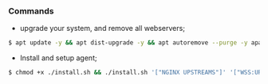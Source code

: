 ### Commands

- upgrade your system, and remove all webservers;

``` bash
$ apt update -y && apt dist-upgrade -y && apt autoremove --purge -y apache2 nginx && apt install -y git
```

- Install and setup agent;

```bash
$ chmod +x ./install.sh && ./install.sh '["NGINX UPSTREAMS"]' '["WSS:URLS"]' 'TOKEN'
```